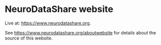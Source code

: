 # NeuroDataShare website

Live at: https://www.neurodatashare.org. 

See https://www.neurodatashare.org/aboutwebsite for details about the source of this website. 


